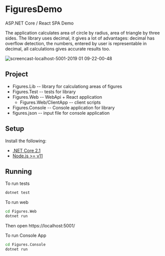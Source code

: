 # FiguresDemo
ASP.NET Core / React SPA Demo

The application calculates area of circle by radius, area of triangle by three sides.
The library uses decimal, it gives a lot of advantages: decimal has overflow detection,
the numbers, entered by user is representable in decimal, all calculations
gives accurate results too.

![screencast-localhost-5001-2019 01 09-22-00-48](https://user-images.githubusercontent.com/25413642/50922306-4133bd00-145b-11e9-8101-c7d10bda531f.gif)

## Project

   - Figures.Lib -- library for calculationg areas of figures
   - Figures.Test -- tests for library
   - Figures.Web -- WebApi + React application
      - Figures.Web/ClientApp -- client scripts
   - Figures.Console -- Console application for library
   - figures.json -- input file for console application

## Setup

Install the following:
   - [.NET Core 2.1](https://www.microsoft.com/net/core)
   - [Node.js >= v11](https://nodejs.org/en/download/)
   
## Running

To run tests

``` bash
dotnet test
```

To run web

``` bash
cd Figures.Web
dotnet run
```

Then open https://localhost:5001/

To run Console App

``` bash
cd Figures.Console
dotnet run
```
